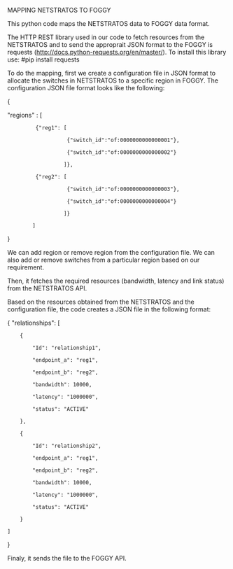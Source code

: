 MAPPING NETSTRATOS TO FOGGY

This python code maps the NETSTRATOS data to FOGGY data format. 

The HTTP REST library used in our code to fetch resources from the NETSTRATOS and to send the approprait JSON format to the FOGGY is requests (http://docs.python-requests.org/en/master/). To install this library use: 
#pip install requests

To do the mapping, first we create a configuration file in JSON format to allocate the switches in NETSTRATOS to a specific region in FOGGY. The configuration JSON file format looks like the following:

{

  "regions" : [

             {"reg1": [

                       {"switch_id":"of:0000000000000001"},

                       {"switch_id":"of:0000000000000002"}

                      ]},

             {"reg2": [

                       {"switch_id":"of:0000000000000003"},

                       {"switch_id":"of:0000000000000004"}

                      ]}

            ] 

}

We can add region or remove region from the configuration file. We can also add or remove switches from a particular region based on our requirement.

Then, it fetches the required resources (bandwidth, latency and link status) from the NETSTRATOS API. 

Based on the resources obtained from the NETSTRATOS and the configuration file, the code creates a JSON file in the following format:

{
    "relationships": [

        {

            "Id": "relationship1",

            "endpoint_a": "reg1",

            "endpoint_b": "reg2",

            "bandwidth": 10000,

            "latency": "1000000",

            "status": "ACTIVE"

        },

        {

            "Id": "relationship2",

            "endpoint_a": "reg1",

            "endpoint_b": "reg2",

            "bandwidth": 10000,

            "latency": "1000000",

            "status": "ACTIVE"

        }

    ]

}

Finaly, it sends the file to the FOGGY API.
